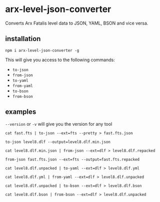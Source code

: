 # arx-level-json-converter

Converts Arx Fatalis level data to JSON, YAML, BSON and vice versa.

## installation

`npm i arx-level-json-converter -g`

This will give you access to the following commands:

- `to-json`
- `from-json`
- `to-yaml`
- `from-yaml`
- `to-bson`
- `from-bson`

## examples

`--version` or `-v` will give you the version for any tool

`cat fast.fts | to-json --ext=fts --pretty > fast.fts.json`

`to-json level8.dlf --output=level8.dlf.min.json`

`cat level8.dlf.min.json | from-json --ext=dlf > level8.dlf.repacked`

`from-json fast.fts.json --ext=fts --output=fast.fts.repacked`

`cat level8.dlf.unpacked | to-yaml --ext=dlf > level8.dlf.yml`

`cat level8.dlf.yml | from-yaml --ext=dlf > level8.dlf.unpacked`

`cat level8.dlf.unpacked | to-bson --ext=dlf > level8.dlf.bson`

`cat level8.dlf.bson | from-bson --ext=dlf > level8.dlf.unpacked`
